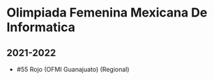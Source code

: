 # Olimpiada Femenina Mexicana De Informatica

## 2021-2022

- #55 Rojo (OFMI Guanajuato) (Regional)


